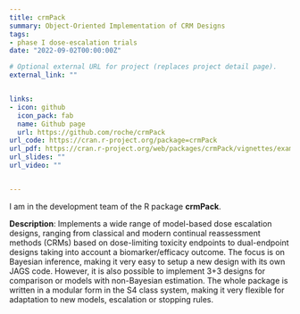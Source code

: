```yaml
---
title: crmPack
summary: Object-Oriented Implementation of CRM Designs
tags:
- phase I dose-escalation trials
date: "2022-09-02T00:00:00Z"

# Optional external URL for project (replaces project detail page).
external_link: ""


links:
- icon: github
  icon_pack: fab
  name: Github page
  url: https://github.com/roche/crmPack
url_code: https://cran.r-project.org/package=crmPack
url_pdf: https://cran.r-project.org/web/packages/crmPack/vignettes/example.pdf
url_slides: ""
url_video: ""


---
```

I am in the development team of the R package **crmPack**.

**Description**: Implements a wide range of model-based dose escalation designs, ranging from classical and modern continual reassessment methods (CRMs) based on dose-limiting toxicity endpoints to dual-endpoint designs taking into account a biomarker/efficacy outcome. The focus is on Bayesian inference, making it very easy to setup a new design with its own JAGS code. However, it is also possible to implement 3+3 designs for comparison or models with non-Bayesian estimation. The whole package is written in a modular form in the S4 class system, making it very flexible for adaptation to new models, escalation or stopping rules.
